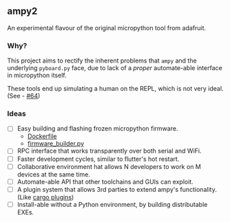 ## ampy2

An experimental flavour of the original micropython tool from adafruit.

### Why?

This project aims to rectify the inherent problems that `ampy` and the underlying `pyboard.py` face, due to lack of a _proper_ automate-able interface in micropython itself.

These tools end up simulating a human on the REPL, which is not very ideal. (See - [#64](https://github.com/pycampers/ampy/issues/64))

### Ideas

- [ ] Easy building and flashing frozen micropython firmware. 
    - [Dockerfile](https://github.com/micropython/micropython/pull/5003)
	- [firmware_builder.py](https://github.com/pycampers/ampy/blob/ampy2/ampy/firmware_builder.py)
- [ ] RPC interface that works transparently over both serial and WiFi.
- [ ] Faster development cycles, similar to flutter's hot restart.
- [ ] Collaborative environment hat allows N developers to work on M devices at the same time.
- [ ] Automate-able API that other toolchains and GUIs can exploit.
- [ ] A plugin system that allows 3rd parties to extend ampy's functionality. (Like [cargo plugins](https://lib.rs/development-tools/cargo-plugins))
- [ ] Install-able without a Python environment, by building distributable EXEs.
